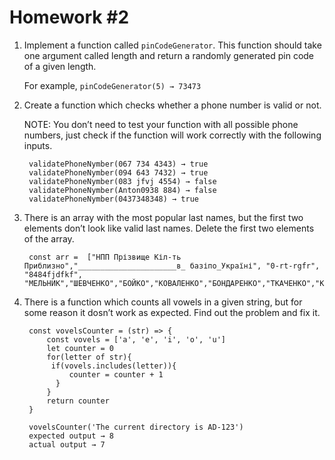 # Homework #2

1. Implement a function called `pinCodeGenerator`. This function should take one argument called length and return a randomly generated pin code of a given length.

   For example,  `pinCodeGenerator(5) → 73473`

2. Create a function which checks whether a phone number is valid or not.

   NOTE: You don’t need to test your function with all possible phone numbers, just check if the function will work correctly with the following inputs.

        validatePhoneNymber(067 734 4343) → true
        validatePhoneNymber(094 643 7432) → true
        validatePhoneNymber(083 jfvj 4554) → false
        validatePhoneNymber(Anton0938 884) → false
        validatePhoneNymber(0437348348) → true

3. There is an array with the most popular last names, but the first two elements don’t look like valid last names. Delete the first two elements of the array.
        
        const arr =  ["НПП Прізвище Кіл-ть Приблизно","______________________в_ базіпо_Україні", "0-rt-rgfr", "8484fjdfkf", "МЕЛЬНИК","ШЕВЧЕНКО","БОЙКО","КОВАЛЕНКО","БОНДАРЕНКО","ТКАЧЕНКО","КОВАЛЬЧУК","КРАВЧЕНКО","ОЛІЙНИК"]

4. There is a function which counts all vowels in a given string, but for some reason it dosn’t work as expected. Find out the problem and fix it.
        
        const vovelsCounter = (str) => {
            const vovels = ['a', 'e', 'i', 'o', 'u']
            let counter = 0
            for(letter of str){
             if(vovels.includes(letter)){
                 counter = counter + 1
              }
            }
            return counter
        }

        vovelsCounter('The current directory is AD-123')
        expected output → 8
        actual output → 7
